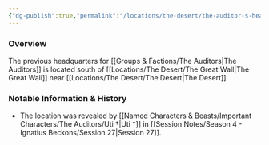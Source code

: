 ```yaml
---
{"dg-publish":true,"permalink":"/locations/the-desert/the-auditor-s-headquarters/","tags":["Undiscovered"],"updated":"2025-02-13T18:08:18.531+00:00"}
---
```



### Overview
The previous headquarters for [[Groups & Factions/The Auditors\|The Auditors]] is located south of [[Locations/The Desert/The Great Wall\|The Great Wall]] near [[Locations/The Desert/The Desert\|The Desert]]

### Notable Information & History 
- The location was revealed by [[Named Characters & Beasts/Important Characters/The Auditors/Uti †\|Uti †]] in [[Session Notes/Season 4 - Ignatius Beckons/Session 27\|Session 27]].